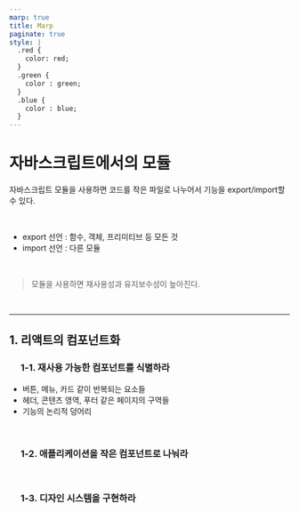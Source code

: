 ```yaml
---
marp: true
title: Marp
paginate: true
style: |
  .red {
    color: red;
  }
  .green {
    color : green;
  }
  .blue {
    color : blue;
  }
---
```


# 자바스크립트에서의 모듈

자바스크립트 모듈을 사용하면 코드를 작은 파일로 나누어서 기능을 export/import할 수 있다.

<br>

- export 선언 : 함수, 객체, 프리미티브 등 모든 것
- import 선언 : 다른 모듈

<br>

> 모듈을 사용하면 <span class="red">재사용성</span>과 <span class="red">유지보수성</span>이 높아진다.

<br>

---

## 1. 리액트의 컴포넌트화

### &emsp; 1-1. 재사용 가능한 컴포넌트를 식별하라

- 버튼, 메뉴, 카드 같이 반복되는 요소들
- 헤더, 콘텐츠 영역, 푸터 같은 페이지의 구역들
- 기능의 논리적 덩어리

<br>

### &emsp; 1-2. 애플리케이션을 작은 컴포넌트로 나눠라

<br>

### &emsp; 1-3. 디자인 시스템을 구현하라
